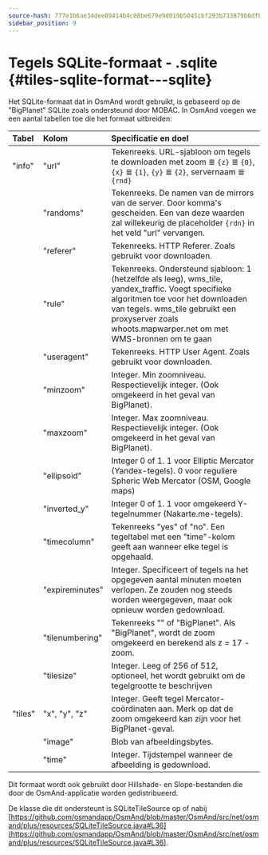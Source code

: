 ```yaml
---
source-hash: 777e1b6ae34dee89414b4c08be679e9d019b5045cbf293b733879b6dfb3cd8db
sidebar_position: 9
---
```


# Tegels SQLite-formaat - .sqlite {#tiles-sqlite-format---sqlite}



Het SQLite-formaat dat in OsmAnd wordt gebruikt, is gebaseerd op de "BigPlanet" SQLite zoals ondersteund door MOBAC. In OsmAnd voegen we een aantal tabellen toe die het formaat uitbreiden:

|Tabel|Kolom|Specificatie en doel|
|:----|:-----|:---------------|
|"info"|"url"|Tekenreeks. URL-sjabloon om tegels te downloaden met zoom ≣ `{z}` ≣ `{0}`, `{x}` ≣ `{1}`, `{y}` ≣ `{2}`, servernaam ≣ `{rnd}`|
||"randoms"|Tekenreeks. De namen van de mirrors van de server. Door komma's gescheiden. Een van deze waarden zal willekeurig de placeholder `{rdn}` in het veld "url" vervangen.|
||"referer"|Tekenreeks. HTTP Referer. Zoals gebruikt voor downloaden.|
||"rule"|Tekenreeks. Ondersteund sjabloon: 1 (hetzelfde als leeg), wms_tile, yandex_traffic. Voegt specifieke algoritmen toe voor het downloaden van tegels. wms_tile gebruikt een proxyserver zoals whoots.mapwarper.net om met WMS-bronnen om te gaan|
||"useragent"|Tekenreeks. HTTP User Agent. Zoals gebruikt voor downloaden.|
||"minzoom"|Integer. Min zoomniveau. Respectievelijk integer. (Ook omgekeerd in het geval van BigPlanet).|
||"maxzoom"|Integer. Max zoomniveau. Respectievelijk integer. (Ook omgekeerd in het geval van BigPlanet).|
||"ellipsoid"|Integer 0 of 1. 1 voor Elliptic Mercator (Yandex-tegels). 0 voor reguliere Spheric Web Mercator (OSM, Google maps)|
||"inverted\_y"|Integer 0 of 1. 1 voor omgekeerd Y-tegelnummer (Nakarte.me-tegels).|
||"timecolumn"|Tekenreeks "yes" of "no". Een tegeltabel met een "time"-kolom geeft aan wanneer elke tegel is opgehaald.|
||"expireminutes"|Integer. Specificeert of tegels na het opgegeven aantal minuten moeten verlopen. Ze zouden nog steeds worden weergegeven, maar ook opnieuw worden gedownload.|
||"tilenumbering"|Tekenreeks "" of "BigPlanet". Als "BigPlanet", wordt de zoom omgekeerd en berekend als z = 17 - zoom.|
||"tilesize"| Integer. Leeg of 256 of 512, optioneel, het wordt gebruikt om de tegelgrootte te beschrijven|
|"tiles"|"x", "y", "z"|Integer. Geeft tegel Mercator-coördinaten aan. Merk op dat de zoom omgekeerd kan zijn voor het BigPlanet-geval.|
||"image"|Blob van afbeeldingsbytes.|
||"time"|Integer. Tijdstempel wanneer de afbeelding is gedownload.|

Dit formaat wordt ook gebruikt door Hillshade- en Slope-bestanden die door de OsmAnd-applicatie worden gedistribueerd.

De klasse die dit ondersteunt is SQLiteTileSource op of nabij [https://github.com/osmandapp/OsmAnd/blob/master/OsmAnd/src/net/osmand/plus/resources/SQLiteTileSource.java#L36](https://github.com/osmandapp/OsmAnd/blob/master/OsmAnd/src/net/osmand/plus/resources/SQLiteTileSource.java#L36).